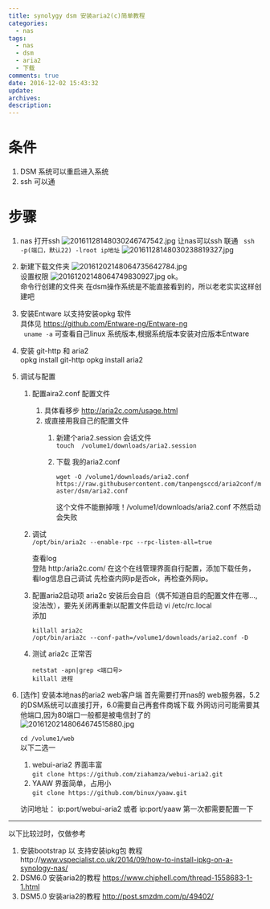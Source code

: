```yaml
---
title: synolygy dsm 安装aria2(c)简单教程
categories:
  - nas
tags:
  - nas
  - dsm
  - aria2
  - 下载
comments: true
date: 2016-12-02 15:43:32
update:
archives:
description:
---
```


# 条件  
 1. DSM 系统可以重启进入系统
 2. ssh 可以通
# 步骤
1. nas 打开ssh
![20161128148030246747542.jpg](http://oet7vjedr.bkt.clouddn.com/20161128148030246747542.jpg?imageView2/0/format/jpg)
让nas可以ssh 联通 
` ssh -p(端口，默认22) -lroot ip地址`
![20161128148030238819327.jpg](http://oet7vjedr.bkt.clouddn.com/20161128148030238819327.jpg?imageView2/0/format/jpg)

2. 新建下载文件夹 
    ![20161202148064735642784.jpg](http://oet7vjedr.bkt.clouddn.com/20161202148064735642784.jpg?imageView2/0/format/jpg)  
    设置权限
    ![20161202148064749830927.jpg](http://oet7vjedr.bkt.clouddn.com/20161202148064749830927.jpg?imageView2/0/format/jpg)
    ok。   
    命令行创建的文件夹 在dsm操作系统是不能直接看到的，所以老老实实这样创建吧  
2. 安装Entware 以支持安装opkg 软件  
    具体见 https://github.com/Entware-ng/Entware-ng  
    ` uname -a`  可查看自己linux 系统版本,根据系统版本安装对应版本Entware
2. 安装 git-http 和 aria2  
        opkg install git-http
        opkg install aria2
3. 调试与配置
    1. 配置aira2.conf 配置文件  
        1. 具体看移步 http://aria2c.com/usage.html 
        2. 或直接用我自己的配置文件
             1. 新建个aria2.session 会话文件  
                `touch  /volume1/downloads/aria2.session `
             2. 下载 我的aria2.conf  
                
                `wget -O /volume1/downloads/aria2.conf  https://raw.githubusercontent.com/tanpengsccd/aria2conf/master/dsm/aria2.conf`

                这个文件不能删掉哦！/volume1/downloads/aria2.conf 不然启动会失败
    2. 调试  
        `/opt/bin/aria2c --enable-rpc --rpc-listen-all=true ` 
        
        查看log  
        登陆  http:/aria2c.com/ 在这个在线管理界面自行配置，添加下载任务，看log信息自己调试
        先检查内网ip是否ok，再检查外网ip。
    3. 配置aria2启动项
    	 aria2c 安装后会自启（偶不知道自启的配置文件在哪...,没法改），要先关闭再重新以配置文件启动
        vi /etc/rc.local  
        添加  
        ``` 
        killall aria2c  
        /opt/bin/aria2c --conf-path=/volume1/downloads/aria2.conf -D
        ```
    4. 测试 aria2c 正常否 
    	``` 
    	netstat -apn|grep <端口号>   
    	killall 进程  
   		```
3. [选作] 安装本地nas的aria2 web客户端
    首先需要打开nas的 web服务器，5.2的DSM系统可以直接打开，6.0需要自己再套件商城下载
    外网访问可能需要其他端口,因为80端口一般都是被电信封了的
    ![20161202148064674515880.jpg](http://oet7vjedr.bkt.clouddn.com/20161202148064674515880.jpg?imageView2/0/format/jpg)
    
    ` cd /volume1/web `  
    以下二选一
    1. webui-aria2 界面丰富  
    `git clone https://github.com/ziahamza/webui-aria2.git`
    2. YAAW 界面简单，占用小  
    `git clone https://github.com/binux/yaaw.git`  
    
    访问地址： 
     ip:port/webui-aria2 或者 ip:port/yaaw
     第一次都需要配置一下
---
以下比较过时，仅做参考
1. 安装bootstrap 以 支持安装ipkg包  教程http://www.vspecialist.co.uk/2014/09/how-to-install-ipkg-on-a-synology-nas/  
2. DSM6.0 安装aria2的教程 https://www.chiphell.com/thread-1558683-1-1.html  
3. DSM5.0 安装aria2的教程 http://post.smzdm.com/p/49402/
